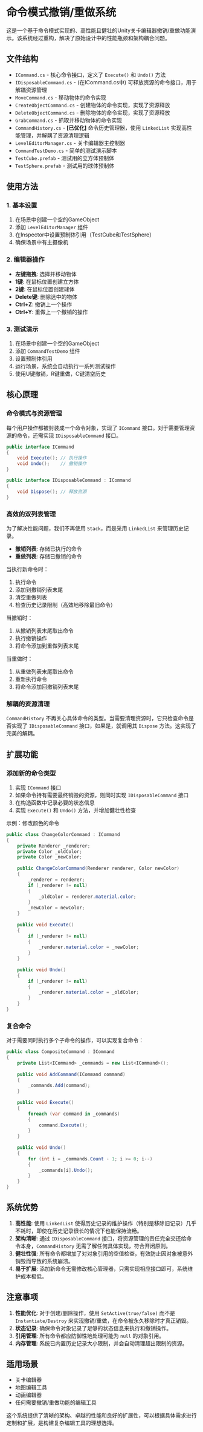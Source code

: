 # 命令模式撤销/重做系统

这是一个基于命令模式实现的、高性能且健壮的Unity关卡编辑器撤销/重做功能演示。该系统经过重构，解决了原始设计中的性能瓶颈和架构耦合问题。

## 文件结构

- `ICommand.cs` - 核心命令接口，定义了 `Execute()` 和 `Undo()` 方法
- `IDisposableCommand.cs` - (在ICommand.cs中) 可释放资源的命令接口，用于解耦资源管理
- `MoveCommand.cs` - 移动物体的命令实现
- `CreateObjectCommand.cs` - 创建物体的命令实现，实现了资源释放
- `DeleteObjectCommand.cs` - 删除物体的命令实现，实现了资源释放
- `GrabCommand.cs` - 抓取并移动物体的命令实现
- `CommandHistory.cs` - **[已优化]** 命令历史管理器，使用 `LinkedList` 实现高性能管理，并解耦了资源清理逻辑
- `LevelEditorManager.cs` - 关卡编辑器主控制器
- `CommandTestDemo.cs` - 简单的测试演示脚本
- `TestCube.prefab` - 测试用的立方体预制体
- `TestSphere.prefab` - 测试用的球体预制体

## 使用方法

### 1. 基本设置

1. 在场景中创建一个空的GameObject
2. 添加 `LevelEditorManager` 组件
3. 在Inspector中设置预制体引用（TestCube和TestSphere）
4. 确保场景中有主摄像机

### 2. 编辑器操作

- **左键拖拽**: 选择并移动物体
- **1键**: 在鼠标位置创建立方体
- **2键**: 在鼠标位置创建球体
- **Delete键**: 删除选中的物体
- **Ctrl+Z**: 撤销上一个操作
- **Ctrl+Y**: 重做上一个撤销的操作

### 3. 测试演示

1. 在场景中创建一个空的GameObject
2. 添加 `CommandTestDemo` 组件
3. 设置预制体引用
4. 运行场景，系统会自动执行一系列测试操作
5. 使用U键撤销，R键重做，C键清空历史

## 核心原理

### 命令模式与资源管理

每个用户操作都被封装成一个命令对象，实现了 `ICommand` 接口。对于需要管理资源的命令，还需实现 `IDisposableCommand` 接口。

```csharp
public interface ICommand
{
    void Execute(); // 执行操作
    void Undo();    // 撤销操作
}

public interface IDisposableCommand : ICommand
{
    void Dispose(); // 释放资源
}
```

### 高效的双列表管理

为了解决性能问题，我们不再使用 `Stack`，而是采用 `LinkedList` 来管理历史记录。

- **撤销列表**: 存储已执行的命令
- **重做列表**: 存储已撤销的命令

当执行新命令时：
1. 执行命令
2. 添加到撤销列表末尾
3. 清空重做列表
4. 检查历史记录限制（高效地移除最旧命令）

当撤销时：
1. 从撤销列表末尾取出命令
2. 执行撤销操作
3. 将命令添加到重做列表末尾

当重做时：
1. 从重做列表末尾取出命令
2. 重新执行命令
3. 将命令添加回撤销列表末尾

### 解耦的资源清理

`CommandHistory` 不再关心具体命令的类型。当需要清理资源时，它只检查命令是否实现了 `IDisposableCommand` 接口，如果是，就调用其 `Dispose` 方法。这实现了完美的解耦。

## 扩展功能

### 添加新的命令类型

1. 实现 `ICommand` 接口
2. 如果命令持有需要最终销毁的资源，则同时实现 `IDisposableCommand` 接口
3. 在构造函数中记录必要的状态信息
4. 实现 `Execute()` 和 `Undo()` 方法，并增加健壮性检查

示例：修改颜色的命令

```csharp
public class ChangeColorCommand : ICommand
{
    private Renderer _renderer;
    private Color _oldColor;
    private Color _newColor;
    
    public ChangeColorCommand(Renderer renderer, Color newColor)
    {
        _renderer = renderer;
        if (_renderer != null)
        {
            _oldColor = renderer.material.color;
        }
        _newColor = newColor;
    }
    
    public void Execute()
    {
        if (_renderer != null)
        {
            _renderer.material.color = _newColor;
        }
    }
    
    public void Undo()
    {
        if (_renderer != null)
        {
            _renderer.material.color = _oldColor;
        }
    }
}
```

### 复合命令

对于需要同时执行多个子命令的操作，可以实现复合命令：

```csharp
public class CompositeCommand : ICommand
{
    private List<ICommand> _commands = new List<ICommand>();
    
    public void AddCommand(ICommand command)
    {
        _commands.Add(command);
    }
    
    public void Execute()
    {
        foreach (var command in _commands)
        {
            command.Execute();
        }
    }
    
    public void Undo()
    {
        for (int i = _commands.Count - 1; i >= 0; i--)
        {
            _commands[i].Undo();
        }
    }
}
```

## 系统优势

1.  **高性能**: 使用 `LinkedList` 使得历史记录的维护操作（特别是移除旧记录）几乎不耗时，即使在历史记录很长的情况下也能保持流畅。
2.  **架构清晰**: 通过 `IDisposableCommand` 接口，将资源管理的责任完全交还给命令本身，`CommandHistory` 无需了解任何具体实现，符合开闭原则。
3.  **健壮性强**: 所有命令都增加了对对象引用的空值检查，有效防止因对象被意外销毁而导致的系统崩溃。
4.  **易于扩展**: 添加新命令无需修改核心管理器，只需实现相应接口即可，系统维护成本极低。

## 注意事项

1.  **性能优化**: 对于创建/删除操作，使用 `SetActive(true/false)` 而不是 `Instantiate/Destroy` 来实现撤销/重做，在命令被永久移除时才真正销毁。
2.  **状态记录**: 确保命令对象记录了足够的状态信息来执行和撤销操作。
3.  **引用管理**: 所有命令都应防御性地处理可能为 `null` 的对象引用。
4.  **内存管理**: 系统已内置历史记录大小限制，并会自动清理超出限制的资源。

## 适用场景

- 关卡编辑器
- 地图编辑工具
- 动画编辑器
- 任何需要撤销/重做功能的编辑工具

这个系统提供了清晰的架构、卓越的性能和良好的扩展性，可以根据具体需求进行定制和扩展，是构建复杂编辑工具的理想选择。